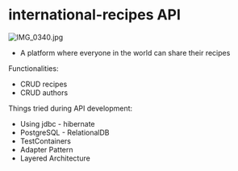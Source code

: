 # international-recipes API
 
![IMG_0340.jpg](..%2FIMG_0340.jpg)

* A platform where everyone in the world can share their recipes 

Functionalities:
* CRUD recipes
* CRUD authors

Things tried during API development:
* Using jdbc - hibernate
* PostgreSQL - RelationalDB
* TestContainers
* Adapter Pattern
* Layered Architecture

